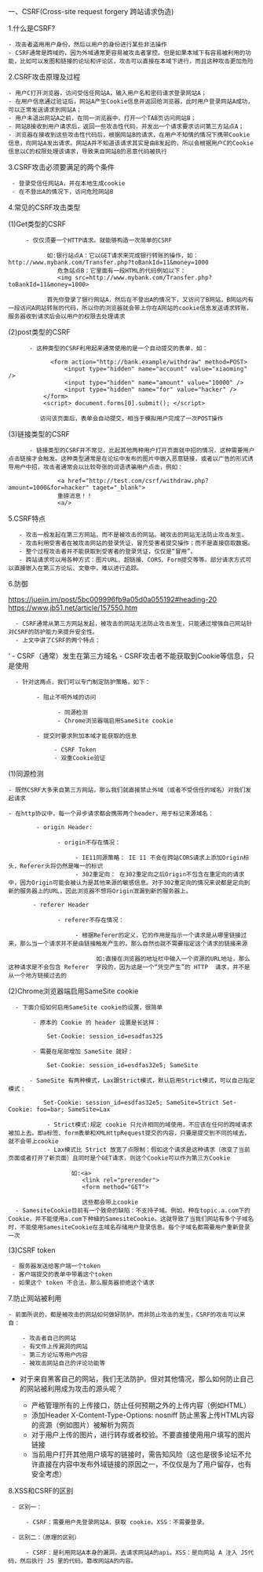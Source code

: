 一、CSRF(Cross-site request forgery 跨站请求伪造)

1.什么是CSRF?

    - 攻击者盗用用户身份，然后以用户的身份进行某些非法操作
    - CSRF通常是跨域的，因为外域通常更容易被攻击者掌控。但是如果本域下有容易被利用的功能，比如可以发图和链接的论坛和评论区，攻击可以直接在本域下进行，而且这种攻击更加危险

2.CSRF攻击原理及过程

    - 用户C打开浏览器，访问受信任网站A，输入用户名和密码请求登录网站A；
    - 在用户信息通过验证后，网站A产生Cookie信息并返回给浏览器，此时用户登录网站A成功，可以正常发送请求到网站A；
    - 用户未退出网站A之前，在同一浏览器中，打开一个TAB页访问网站B；
    - 网站B接收到用户请求后，返回一些攻击性代码，并发出一个请求要求访问第三方站点A；
    - 浏览器在接收到这些攻击性代码后，根据网站B的请求，在用户不知情的情况下携带Cookie信息，向网站A发出请求。网站A并不知道该请求其实是由B发起的，所以会根据用户C的Cookie信息以C的权限处理该请求，导致来自网站B的恶意代码被执行

3.CSRF攻击必须要满足的两个条件 

     - 登录受信任网站A，并在本地生成cookie
     - 在不登出A的情况下，访问危险网站B

4.常见的CSRF攻击类型

   (1)Get类型的CSRF

         - 仅仅须要一个HTTP请求。就能够构造一次简单的CSRF
         
               如:银行站点A：它以GET请求来完成银行转账的操作，如：http://www.mybank.com/Transfer.php?toBankId=11&money=1000 
                  危急站点B：它里面有一段HTML的代码例如以下：
                  <img src=http://www.mybank.com/Transfer.php?toBankId=11&money=1000>

               首先你登录了银行网站A，然后在不登出A的情况下，又访问了B网站，B网站内有一段访问A网站转账的代码，所以你的浏览器就会带上你在A网站的cookie信息发送请求转账，服务器收到请求后会以用户的权限去处理请求
 
   (2)post类型的CSRF

          - 这种类型的CSRF利用起来通常使用的是一个自动提交的表单，如：

                <form action="http://bank.example/withdraw" method=POST>
				    <input type="hidden" name="account" value="xiaoming" />
				    <input type="hidden" name="amount" value="10000" />
				    <input type="hidden" name="for" value="hacker" />
			  </form>
			  <script> document.forms[0].submit(); </script> 

             访问该页面后，表单会自动提交，相当于模拟用户完成了一次POST操作

   (3)链接类型的CSRF

          - 链接类型的CSRF并不常见，比起其他两种用户打开页面就中招的情况，这种需要用户点击链接才会触发。这种类型通常是在论坛中发布的图片中嵌入恶意链接，或者以广告的形式诱导用户中招，攻击者通常会以比较夸张的词语诱骗用户点击，例如：

			      <a href="http://test.com/csrf/withdraw.php?amount=1000&for=hacker" taget="_blank">
			      重磅消息！！
			      <a/>

5.CSRF特点

       - 攻击一般发起在第三方网站，而不是被攻击的网站。被攻击的网站无法防止攻击发生。
       - 攻击利用受害者在被攻击网站的登录凭证，冒充受害者提交操作；而不是直接窃取数据。
       - 整个过程攻击者并不能获取到受害者的登录凭证，仅仅是“冒用”。
       - 跨站请求可以用各种方式：图片URL、超链接、CORS、Form提交等等。部分请求方式可以直接嵌入在第三方论坛、文章中，难以进行追踪。

6.防御

https://juejin.im/post/5bc009996fb9a05d0a055192#heading-20
https://www.jb51.net/article/157550.htm

      - CSRF通常从第三方网站发起，被攻击的网站无法防止攻击发生，只能通过增强自己网站针对CSRF的防护能力来提升安全性。
      - 上文中讲了CSRF的两个特点：
‘
             - CSRF（通常）发生在第三方域名
             - CSRF攻击者不能获取到Cookie等信息，只是使用
		
      - 针对这两点，我们可以专门制定防护策略，如下：

            - 阻止不明外域的访问
		        
                  - 同源检测
                  - Chrome浏览器端启用SameSite cookie
		    
            - 提交时要求附加本域才能获取的信息
		        
                 - CSRF Token
                 - 双重Cookie验证 


(1)同源检测

    - 既然CSRF大多来自第三方网站，那么我们就直接禁止外域（或者不受信任的域名）对我们发起请求

    - 在http协议中，每一个异步请求都会携带两个header，用于标记来源域名：

            - origin Header:

                  - origin不存在情况：

                       - IE11同源策略： IE 11 不会在跨站CORS请求上添加Origin标头，Referer头将仍然是唯一的标识
                       - 302重定向： 在302重定向之后Origin不包含在重定向的请求中，因为Origin可能会被认为是其他来源的敏感信息。对于302重定向的情况来说都是定向到新的服务器上的URL，因此浏览器不想将Origin泄漏到新的服务器上。
                       
           - referer Header
 
                  - referer不存在情况：

                       - 根据Referer的定义，它的作用是指示一个请求是从哪里链接过来，那么当一个请求并不是由链接触发产生的，那么自然也就不需要指定这个请求的链接来源

                             如:直接在浏览器的地址栏中输入一个资源的URL地址，那么这种请求是不会包含 Referer  字段的，因为这是一个“凭空产生”的 HTTP  请求，并不是从一个地方链接过去的

(2)Chrome浏览器端启用SameSite cookie

      - 下面介绍如何启用SameSite cookie的设置，很简单
      
           - 原本的 Cookie 的 header 设置是长这样：
	
	           Set-Cookie: session_id=esadfas325
	
           - 需要在尾部增加 SameSite 就好：
	
	           Set-Cookie: session_id=esdfas32e5; SameSite
	
          - SameSite 有两种模式，Lax跟Strict模式，默认启用Strict模式，可以自己指定模式：
	
	          Set-Cookie: session_id=esdfas32e5; SameSite=Strict Set-Cookie: foo=bar; SameSite=Lax
 
               - Strict模式:规定 cookie 只允许相同的域使用，不应该在任何的跨域请求被加上去。即a标签、form表单和XMLHttpRequest提交的内容，只要是提交到不同的域去，就不会带上cookie
               - Lax模式比 Strict 放宽了点限制：假如这个请求是这种请求（改变了当前页面或者打开了新页面）且同时是个GET请求，则这个Cookie可以作为第三方Cookie
                      
                      如:<a>
						 <link rel="prerender">
						 <form method="GET">
						
						 这些都会带上cookie
      - SamesiteCookie目前有一个致命的缺陷：不支持子域。例如，种在topic.a.com下的Cookie，并不能使用a.com下种植的SamesiteCookie。这就导致了当我们网站有多个子域名时，不能使用SamesiteCookie在主域名存储用户登录信息。每个子域名都需要用户重新登录一次
         
(3)CSRF token

     - 服务器发送给客户端一个token
     - 客户端提交的表单中带着这个token
     - 如果这个 token 不合法，那么服务器拒绝这个请求

7.防止网站被利用

    - 前面所说的，都是被攻击的网站如何做好防护。而非防止攻击的发生，CSRF的攻击可以来自：
       
        - 攻击者自己的网站
        - 有文件上传漏洞的网站
        - 第三方论坛等用户内容
        - 被攻击网站自己的评论功能等

   - 对于来自黑客自己的网站，我们无法防护。但对其他情况，那么如何防止自己的网站被利用成为攻击的源头呢？

        - 严格管理所有的上传接口，防止任何预期之外的上传内容（例如HTML）
        - 添加Header X-Content-Type-Options: nosniff 防止黑客上传HTML内容的资源（例如图片）被解析为网页
        - 对于用户上传的图片，进行转存或者校验。不要直接使用用户填写的图片链接
        - 当前用户打开其他用户填写的链接时，需告知风险（这也是很多论坛不允许直接在内容中发布外域链接的原因之一，不仅仅是为了用户留存，也有安全考虑）


8.XSS和CSRF的区别

     - 区别一：

         - CSRF：需要用户先登录网站A，获取 cookie。XSS：不需要登录。

     - 区别二：（原理的区别）

         - CSRF：是利用网站A本身的漏洞，去请求网站A的api。XSS：是向网站 A 注入 JS代码，然后执行 JS 里的代码，篡改网站A的内容。

 


